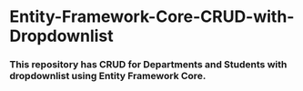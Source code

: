 # Entity-Framework-Core-CRUD-with-Dropdownlist
<h3>This repository has CRUD for Departments and Students with dropdownlist using Entity Framework Core.</h3>

